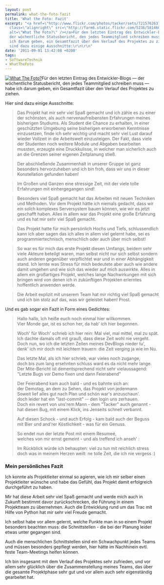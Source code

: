 ```yaml
---
layout: post
permalink: what-the-foto-fazit
title: 'What the Foto: Fazit'
excerpt: "<a href=\"http://www.flickr.com/photos/tacker/sets/72157626379556132/\"><img
  class=\"alignright\" src=\"http://farm6.static.flickr.com/5236/5814600568_a78deedb78_m.jpg\"
  alt=\"What The Foto?\" /></a>Für den letzten Eintrag des Entwickler-Blogs &mdash;
  der wöchentliche Statusbericht, den jedes Teammitglied schreiben muss &mdash; habe
  ich darum geben, ein Gesamtfazit über den Verlauf des Projektes zu ziehen.\r\n\r\nHier
  sind dazu einige Ausschnitte:\r\n\r\n"
date: '2011-09-01 13:42:08 +0200'
tags:
- SoftwareTechnik
- WhatTheFoto
---
```

<p><a href="http://www.flickr.com/photos/tacker/sets/72157626379556132/"><img class="alignright" src="http://farm6.static.flickr.com/5236/5814600568_a78deedb78_m.jpg" alt="What The Foto?" /></a>Für den letzten Eintrag des Entwickler-Blogs &mdash; der wöchentliche Statusbericht, den jedes Teammitglied schreiben muss &mdash; habe ich darum geben, ein Gesamtfazit über den Verlauf des Projektes zu ziehen.</p>
<p>Hier sind dazu einige Ausschnitte:</p>
<p><a id="more"></a><a id="more-638"></a></p>
<blockquote><p>Das Projekt hat mir sehr viel Spaß gemacht und ich zähle es zu einer der schönsten, als auch nervenaufreibensten Erfahrungen meines bisherigen Studiums. Als Student die Chance zu erhalten, in einer geschützten Ümgebung seine bisherigen erworbenen Kenntnisse einzusetzen, finde ich sehr wichtig und macht sehr viel Lust darauf wieder Vollzeit in die Arbeitswelt einzusteigen. Der Fakt, dass viele der Studenten noch weitere Module und Abgaben bearbeiten mussten, erzeugte eine Druckkulisse, in welcher man sicherlich auch an die Grenzen seiner eigenen Zeitplanung stieß.</p>
<p>Der abschließende Zusammenhalt in unserer Gruppe ist ganz besonders hervorzuheben und ich bin froh, dass wir uns in dieser Konstellation gefunden haben!</p></blockquote>
<blockquote><p>Im Großen und Ganzen eine stressige Zeit, mit der viele tolle Erfahrungen mit einhergegangen sind!</p></blockquote>
<blockquote><p>Besonders viel Spaß gemacht hat das Arbeiten mit neuen Techniken und Methoden. Vor dem Projekt hätte ich niemals gedacht, dass wir ein solch komplexes Serversystem bauen können, wie wir es jetzt geschafft haben. Alles in allem war das Projekt eine große Erfahrung und es hat mir sehr viel Spaß gemacht.</p></blockquote>
<blockquote><p>Das Projekt hatte für mich persönlich Hochs und Tiefs, schlussendlich kann ich aber sagen das ich alles in allem viel gelernt habe, sei es programmiertechnisch, menschlich oder auch über mich selbst!</p></blockquote>
<blockquote><p>So war es für mich das erste Projekt diesen Umfangs, beidem sehr viele Akteure beteilgt waren, man selbst nicht nur sich selbst sondern auch anderen gegenüber verpflichtet war und in einer Abhängigkeit stand. Ich lernte was Stress für mich bedeutete aber auch wie andere damit umgehen und wie sich das wieder auf mich auswirkte. Alles in allem ein großartiges Projekt, welches lange Nachwirkungen mit sich bringen wird von denen ich in zukünftigen Projekten erlerntes hoffentlich anwenden werde.</p></blockquote>
<blockquote><p>Die Arbeit explizit mit unserem Team hat mir richtig viel Spaß gemacht und ich bin stolz auf das, was wir geleistet haben! Prost.</p></blockquote>
<p>Und es gab sogar ein Fazit in Form eines Gedichtes:</p>
<blockquote><p>Hallo hallo, Ich heiße euch noch einmal hier willkommen.<br />
Vier Monde gar, ist es schon her, da hab' ich hier begonnen.</p>
<p>Woch' für Woch' schrieb ich hier rein: Mal viel, mal mittel, mal zu spät.<br />
Ich dachte damals oft mit grauß, dass diese Zeit wohl nie vergeht.<br />
Doch nun, wo ich die letzten Zeilen meines DevBlogs nieder tu',<br />
denk' ich mir doch mit leichtem trauern: die Zeit verging ja wie im Nu.</p>
<p>Das letzte Mal, als ich hier schrieb, war vieles noch zugange,<br />
doch bis zum lang ersehnten schluss ward es da nicht mehr lange.<br />
Der Mite-Bericht ist dementsprechend nicht sehr vielaussagend:<br />
"Letzte Bugs vor Demo fixen und dann Feierabend"</p>
<p>Der Feierabend kam auch bald - und es bahnte sich an:<br />
der Demotag, an dem zu Sehen, das Projekt von jedermann<br />
Soweit lief alles gut nach Plan und schön war's anzuschaun'.<br />
doch leider hat ein "last-commit" -- den login uns zerhauen.<br />
Doch ein revert von uns'rem Mann - dem "Tacker" auch genannt -<br />
hat diesen Bug, mit einem Klick, ins Jenseits schnell verbannt.</p>
<p>Auf diesen Schock - und auch Erfolg - kam bald auch der Beguss<br />
mit Bier und and'rer Köstlichkeit - was für ein Genuss.</p>
<p>So endet nun der letzte Post mit einem Resumeé,<br />
welches von mir ernst gemeint - und als treffend ich anseh' :</p>
<p>Im Rückblick würde ich behaupten: viel zu tun mit reichlich stress<br />
doch was in meinem Herzen weilt: ne tolle Zeit, die ich nie vergess :)</p></blockquote>
<h3 class="textimage">Mein persönliches Fazit</h3>
<p>Ich konnte als Projektleiter einmal so agieren, wie ich mir selber einen Projektleiter wünsche und habe das Gefühl, das Projekt damit erfolgreich durchgeführt zu haben.</p>
<p>Mir hat diese Arbeit sehr viel Spaß gemacht und werde mich auch in Zukunft bestimmt davor zurückschrecken, die Führung in einem Projektteam zu übernehmen. Auch die Entwicklung rund um das Trac mit Hilfe von Python hat mir sehr viel Freude gemacht.</p>
<p>Ich selbst habe vor allem gelernt, welche Punkte man in so einem Projekt besonders beachten muss: die Schnittstellen - die bei der Planung leider etwas unter gegangen sind.</p>
<p>Auch die menschlichen Schnittstellen sind ein Schwachpunkt jedes Teams und müssen besonders gepflegt werden, hier hätte im Nachhinein evtl. feste Team-Meetings helfen können.</p>
<p>Ich bin insgesamt mit dem Verlauf des Projektes sehr zufrieden, und vor allem sehr glücklich über die Zusammenstellung meines Teams, das über die gesamte Projektphase sehr gut und vor allem auch sehr eigenständig gearbeitet hat.</p>
